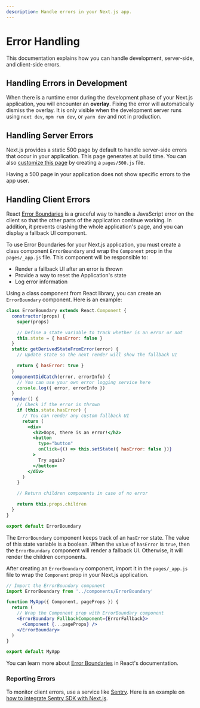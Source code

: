 ```yaml
---
description: Handle errors in your Next.js app.
---
```


# Error Handling

This documentation explains how you can handle development, server-side, and client-side errors.

## Handling Errors in Development

When there is a runtime error during the development phase of your Next.js application, you will encounter an **overlay**. Fixing the error will automatically dismiss the overlay. It is only visible when the development server runs using `next dev`, `npm run dev`, or `yarn dev` and not in production.

## Handling Server Errors

Next.js provides a static 500 page by default to handle server-side errors that occur in your application. This page generates at build time. You can also [customize this page](/docs/advanced-features/custom-error-page#customizing-the-500-page) by creating a `pages/500.js` file.

Having a 500 page in your application does not show specific errors to the app user.

## Handling Client Errors

React [Error Boundaries](https://reactjs.org/docs/error-boundaries.html) is a graceful way to handle a JavaScript error on the client so that the other parts of the application continue working. In addition, it prevents crashing the whole application's page, and you can display a fallback UI component.

To use Error Boundaries for your Next.js application, you must create a class component `ErrorBoundary` and wrap the `Component` prop in the `pages/_app.js` file. This component will be responsible to:

- Render a fallback UI after an error is thrown
- Provide a way to reset the Application's state
- Log error information

Using a class component from React library, you can create an `ErrorBoundary` component. Here is an example:

```jsx
class ErrorBoundary extends React.Component {
  constructor(props) {
    super(props)

    // Define a state variable to track whether is an error or not
    this.state = { hasError: false }
  }
  static getDerivedStateFromError(error) {
    // Update state so the next render will show the fallback UI

    return { hasError: true }
  }
  componentDidCatch(error, errorInfo) {
    // You can use your own error logging service here
    console.log({ error, errorInfo })
  }
  render() {
    // Check if the error is thrown
    if (this.state.hasError) {
      // You can render any custom fallback UI
      return (
        <div>
          <h2>Oops, there is an error!</h2>
          <button
            type="button"
            onClick={() => this.setState({ hasError: false })}
          >
            Try again?
          </button>
        </div>
      )
    }

    // Return children components in case of no error

    return this.props.children
  }
}

export default ErrorBoundary
```

The `ErrorBoundary` component keeps track of an `hasError` state. The value of this state variable is a boolean. When the value of `hasError` is `true`, then the `ErrorBoundary` component will render a fallback UI. Otherwise, it will render the children components.

After creating an `ErrorBoundary` component, import it in the `pages/_app.js` file to wrap the `Component` prop in your Next.js application.

```jsx
// Import the ErrorBoundary component
import ErrorBoundary from '../components/ErrorBoundary'

function MyApp({ Component, pageProps }) {
  return (
    // Wrap the Component prop with ErrorBoundary component
    <ErrorBoundary FallbackComponent={ErrorFallback}>
      <Component {...pageProps} />
    </ErrorBoundary>
  )
}

export default MyApp
```

You can learn more about [Error Boundaries](https://reactjs.org/docs/error-boundaries.html) in React's documentation.

### Reporting Errors

To monitor client errors, use a service like [Sentry](https://docs.sentry.io/platforms/javascript/guides/nextjs/). Here is an example on [how to integrate Sentry SDK with Next.js](https://github.com/vercel/next.js/tree/canary/examples/with-sentry).
